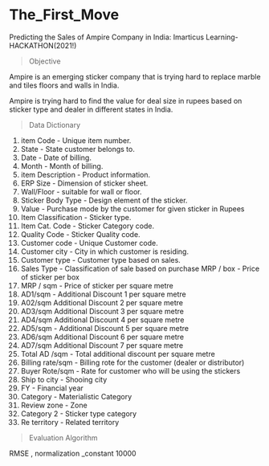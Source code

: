 # The_First_Move
Predicting the Sales of Ampire Company in India: Imarticus Learning- HACKATHON(2021!)

> Objective

Ampire is an emerging sticker company that is trying hard to replace marble  and tiles floors and walls in India.

Ampire is trying hard to find the value for deal size in rupees based on sticker  type and dealer in different states in India.


> Data Dictionary

1. item Code - Unique item number.
2. State - State customer belongs to.
3. Date - Date of billing.
4. Month - Month of billing.
5. item Description - Product information.
6. ERP Size - Dimension of sticker sheet.
7. Wall/Floor - suitable for wall or floor.
8. Sticker Body Type - Design element of the sticker.
9. Value - Purchase mode by the customer for given sticker in Rupees
10. Item Classification - Sticker type.
11. Item Cat. Code - Sticker Category code.
12. Quality Code - Sticker Quality code.
13. Customer code - Unique Customer code.
14. Customer city - City in which customer is residing.
15. Customer type - Customer type based on sales.
16. Sales Type - Classification of sale based on purchase MRP / box - Price of sticker per box
17. MRP / sqm - Price of sticker per square metre
18. AD1/sqm - Additional Discount 1 per square metre
19. A02/sqm Additional Discount 2 per square metre
20. AD3/sqm Additional Discount 3 per square metre
21. AD4/sqm Additional Discount 4 per square metre
22. AD5/sqm - Additional Discount 5 per square metre
23. AD6/sqm Additional Discount 6 per square metre
24. AD7/sqm Additional Discount 7 per square metre
25. Total AD /sqm - Total additional discount per square metre
26. Billing rate/sqm - Billing rote for the customer (dealer or distributor)
27. Buyer Rote/sqm - Rate for customer who will be using the stickers
28. Ship to city - Shooing city
29. FY - Financial year
30. Category - Materialistic Category
31. Review zone - Zone
32. Category 2 - Sticker type category
33. Re territory - Related territory


> Evaluation Algorithm

RMSE , 
normalization _constant 10000
